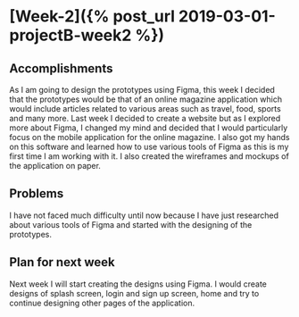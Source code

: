 # [Week-2]({% post_url 2019-03-01-projectB-week2 %})

## Accomplishments
As I am going to design the prototypes using Figma, this week I decided that the prototypes would be that of an online magazine application which would include articles related to various areas such as travel, food, sports and many more. Last week I decided to create a website but as I explored more about Figma, I changed my mind and decided that I would particularly focus on the mobile application for the online magazine. I also got my hands on this software and learned how to use various tools of Figma as this is my first time I am working with it. I also created the wireframes and mockups of the application on paper.

## Problems
I have not faced much difficulty until now because I have just researched about various tools of Figma and started with the designing of the prototypes.

## Plan for next week
Next week I will start creating the designs using Figma. I would create designs of splash screen, login and sign up screen, home and try to continue designing other pages of the application.
